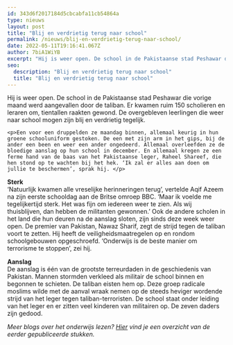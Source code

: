 ```yaml
---
id: 343d6f2017184d5cbcabfa11cb54864a
type: nieuws
layout: post
title: "Blij en verdrietig terug naar school"
permalink: /nieuws/blij-en-verdrietig-terug-naar-school/
date: 2022-05-11T19:16:41.067Z
author: 7biA1WiYB
excerpt: "Hij is weer open. De school in de Pakistaanse stad Peshawar die vorige maand werd aangevallen door de taliban. Er kwamen ruim 150 scholieren en leraren om, tientallen raakten gewond. De overgebleven leerlingen die weer naar school mogen zijn blij en verdrietig tegelijk.  "
seo:
  description: "Blij en verdrietig terug naar school"
  title: "Blij en verdrietig terug naar school"
---
```

Hij is weer open. De school in de Pakistaanse stad Peshawar die vorige maand werd aangevallen door de taliban. Er kwamen ruim 150 scholieren en leraren om, tientallen raakten gewond. De overgebleven leerlingen die weer naar school mogen zijn blij en verdrietig tegelijk.  

    <p>Een voor een druppelden ze maandag binnen, allemaal keurig in hun groene schooluniform gestoken. De een met zijn arm in het gips, bij de ander een been en weer een ander ongedeerd. Allemaal overleefden ze de bloedige aanslag op hun school in december. En allemaal kregen ze een ferme hand van de baas van het Pakistaanse leger, Raheel Shareef, die hen stond op te wachten bij het hek. ‘Ik zal er alles aan doen om jullie te beschermen’, sprak hij. </p>
<p><strong>Sterk</strong><br>‘Natuurlijk kwamen alle vreselijke herinneringen terug’, vertelde Aqif Azeem na zijn eerste schooldag aan de Britse omroep BBC. ‘Maar ik voelde me tegelijkertijd sterk. Het was fijn om iedereen weer te zien. Als wij thuisblijven, dan hebben de militanten gewonnen.’ Ook de andere scholen in het land die hun deuren na de aanslag sloten, zijn sinds deze week weer open. De premier van Pakistan, Nawaz Sharif, zegt de strijd tegen de taliban voort te zetten. Hij heeft de veiligheidsmaatregelen op en rondom schoolgebouwen opgeschroefd. ‘Onderwijs is de beste manier om terrorisme te stoppen’, zei hij.</p>
<p><strong>Aanslag</strong><br>De aanslag is één van de grootste terreurdaden in de geschiedenis van Pakistan. Mannen stormden verkleed als militair de school binnen en begonnen te schieten. De taliban eisten hem op. Deze groep radicale moslims wilde met de aanval wraak nemen op de steeds heviger wordende strijd van het leger tegen taliban-terroristen. De school staat onder leiding van het leger en er zitten veel kinderen van militairen op. De zeven daders zijn gedood.</p>
<p><em>Meer blogs over het onderwijs lezen? <a href="https://original.sevendays.nl/onderwijsblogs">Hier</a> vind je een overzicht van de eerder gepubliceerde stukken.</em></p>  
